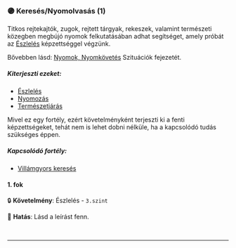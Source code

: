 ### 🟣 Keresés/Nyomolvasás (1)

Titkos rejtekajtók, zugok, rejtett tárgyak, rekeszek, valamint természeti közegben megbújó nyomok felkutatásában adhat segítséget, amely próbát az [Észlelés](../kepzettsegek.primer.altalanos/eszleles.md) képzettséggel végzünk.

Bővebben lásd: [Nyomok, Nyomkövetés](../152_01_nyomok_nyomkovetes_termeszet.md) Szituációk fejezetét.

##### Kiterjeszti ezeket:
- [Észlelés](../kepzettsegek.primer.altalanos/eszleles.md)
- [Nyomozás](../kepzettsegek.primer.altalanos/nyomozas.md)
- [Természetjárás](../kepzettsegek.szekunder/termeszetjaras.md)

Mivel ez egy fortély, ezért követelményként terjeszti ki a fenti képzettségeket, tehát nem is lehet dobni nélküle, ha a kapcsolódó tudás szükséges éppen.

##### Kapcsolódó fortély:
- [Villámgyors keresés](villamgyors.kereses.md)

#### 1. fok

🔒 **Követelmény**: Észlelés - `3.szint`

🌟 **Hatás**: Lásd a leírást fenn.

<br />

---
